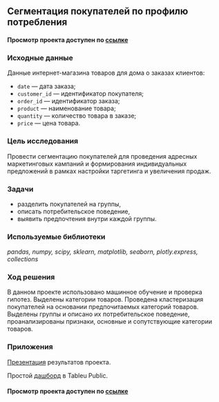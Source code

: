 ## Сегментация покупателей по профилю потребления
#### Просмотр проекта доступен по [ссылке](https://nbviewer.jupyter.org/github/Irrichie/yandex-praktikum-projects/blob/d3d357cba799a6c3a6d721eac7c680ff7fd43c21/12-E-commerce-cluster-analysis/E-commerce%20cluster%20analysis.ipynb) 
### Исходные данные
Данные интернет-магазина товаров для дома о заказах клиентов:
- `date` — дата заказа;
- `customer_id` — идентификатор покупателя;
- `order_id` — идентификатор заказа;
- `product` — наименование товара;
- `quantity` — количество товара в заказе;
- `price` — цена товара.

### Цель исследования

Провести сегментацию покупателей для проведения адресных маркетинговых кампаний и формирования индивидуальных предложений в рамках настройки таргетинга и увеличения продаж.

### Задачи
* разделить покупателей на группы, 
* описать потребительское поведение,
* выявить предпочтения внутри каждой группы. 

### Используемые библиотеки
*pandas, numpy, scipy, sklearn, matplotlib, seaborn, plotly.express, collections*

### Ход решения
В данном проекте использовано машинное обучение и проверка гипотез. Выделены категории товаров. Проведена кластеризация покупателей на основании предпочитаемых категорий товаров. Выделены группы и описано их потребительское поведение, проанализированы признаки, основные и сопутствующие категории товаров. 

### Приложения
[Презентация](https://disk.yandex.ru/i/6DMDP92Q-1F4mA) результатов проекта.

Простой [дашборд](https://public.tableau.com/views/E_commerce_16295934614540/DashboardE_commerce?:language=en-US&publish=yes&:display_count=n&:origin=viz_share_link) в Tableu Public.

#### Просмотр проекта доступен по [ссылке](https://nbviewer.jupyter.org/github/Irrichie/yandex-praktikum-projects/blob/d3d357cba799a6c3a6d721eac7c680ff7fd43c21/12-E-commerce-cluster-analysis/E-commerce%20cluster%20analysis.ipynb) 
